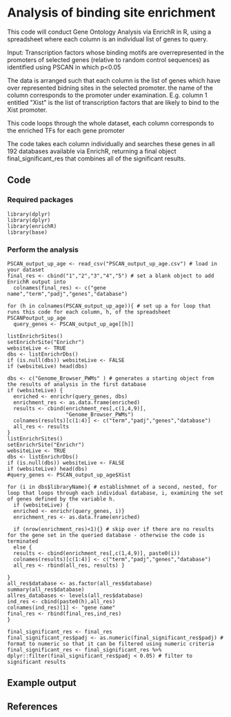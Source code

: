 # Analysis of binding site enrichment

This code will conduct Gene Ontology Analysis via EnrichR in R, using a spreadsheet where each column is an individual list of genes to query.

Input: Transcription factors whose binding motifs are overrepresented in the promoters of selected genes (relative to random control sequences) as identified using PSCAN in which p<0.05

The data is arranged such that each column is the list of genes which have over represented bidning sites in the selected promoter. the name of the column corresponds to the promoter under examination. E.g. column 1 entitled "Xist" is the list of transcription factors that are likely to bind to the Xist promoter.

This code loops through the whole dataset, each column corresponds to the enriched TFs for each gene promoter

The code takes each column individually and searches these genes in all 192 databases available via EnrichR, returning a final object final_significant_res that combines all of the significant results.

## Code

### Required packages

```
library(dplyr)
library(dplyr)
library(enrichR)
library(base)
```

### Perform the analysis

```{r}
PSCAN_output_up_age <- read_csv("PSCAN_output_up_age.csv") # load in your dataset
final_res <- cbind("1","2","3","4","5") # set a blank object to add EnrichR output into
  colnames(final_res) <- c("gene name","term","padj","genes","database")

for (h in colnames(PSCAN_output_up_age)){ # set up a for loop that runs this code for each column, h, of the spreadsheet PSCANPoutput_up_age
  query_genes <- PSCAN_output_up_age[[h]]
  
listEnrichrSites()
setEnrichrSite("Enrichr")
websiteLive <- TRUE
dbs <- listEnrichrDbs()
if (is.null(dbs)) websiteLive <- FALSE
if (websiteLive) head(dbs)

dbs <- c("Genome_Browser_PWMs" ) # generates a starting object from the results of analysis in the first database
if (websiteLive) {
  enriched <- enrichr(query_genes, dbs)
  enrichment_res <- as.data.frame(enriched)
  results <- cbind(enrichment_res[,c(1,4,9)],
                   "Genome_Browser_PWMs")
  colnames(results)[c(1:4)] <- c("term","padj","genes","database")
  all_res <- results
}
listEnrichrSites()
setEnrichrSite("Enrichr")
websiteLive <- TRUE
dbs <- listEnrichrDbs()
if (is.null(dbs)) websiteLive <- FALSE
if (websiteLive) head(dbs)
#query_genes <- PSCAN_output_up_age$Xist

for (i in dbs$libraryName){ # establishmnet of a second, nested, for loop that loops through each individual database, i, examining the set of genes defined by the variable h.
  if (websiteLive) {
  enriched <- enrichr(query_genes, i)}
  enrichment_res <- as.data.frame(enriched)
  
  if (nrow(enrichment_res)<1){} # skip over if there are no results for the gene set in the queried database - otherwise the code is terminated
  else {
  results <- cbind(enrichment_res[,c(1,4,9)], paste0(i))
  colnames(results)[c(1:4)] <- c("term","padj","genes","database")
  all_res <- rbind(all_res, results) }

}
all_res$database <- as.factor(all_res$database)
summary(all_res$database)
allres_databases <- levels(all_res$database)
ind_res <- cbind(paste0(h),all_res)
colnames(ind_res)[1] <- "gene name"
final_res <- rbind(final_res,ind_res)
}
  
final_significant_res <- final_res
final_significant_res$padj <- as.numeric(final_significant_res$padj) # format to numeric so that it can be filtered using numeric criteria
final_significant_res <- final_significant_res %>% dplyr::filter(final_significant_res$padj < 0.05) # filter to significant results
```

## Example output

## References
